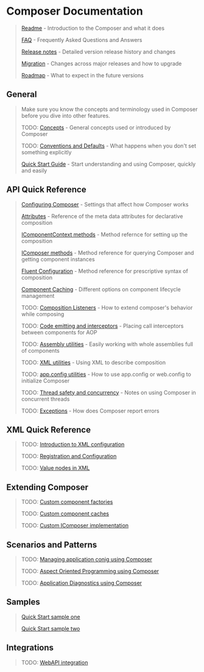 
# Composer Documentation
> [Readme](../README.md) - Introduction to the Composer and what it does
>
> [FAQ](FAQ.md) - Frequently Asked Questions and Answers
>
> [Release notes](release-notes.md) - Detailed version release history and changes
>
> [Migration](migration.md) - Changes across major releases and how to upgrade
>
> [Roadmap](roadmap.md) - What to expect in the future versions



## General

> Make sure you know the concepts and terminology used in Composer before you dive into other features.
>
> TODO: [Concepts](concepts.md) - General concepts used or introduced by Composer
>
> TODO: [Conventions and Defaults](conventions.md) - What happens when you don't set something explicitly
>
> [Quick Start Guide](quickstart.md) - Start understanding and using Composer, quickly and easily



## API Quick Reference

> [Configuring Composer](api-ref/configuration.md) - Settings that affect how Composer works
>
> [Attributes](api-ref/attributes.md) - Reference of the meta data attributes for declarative composition
>
> [IComponentContext methods](api-ref/icomponentcontext.md) - Method refernce for setting up the composition
>
> [IComposer methods](api-ref/icomposer.md) - Method reference for querying Composer and getting component instances
>
> [Fluent Configuration](api-ref/fluent.md) - Method reference for prescriptive syntax of composition
>
> [Component Caching](api-ref/component-cache.md) - Different options on component lifecycle management
>
> TODO: [Composition Listeners](api-ref/composition-listener.md) - How to extend composer's behavior while composing
>
> TODO: [Code emitting and interceptors](api-ref/emitting.md) - Placing call interceptors between components for AOP
>
> TODO: [Assembly utilities](api-ref/utils-assembly.md) - Easily working with whole assemblies full of components
>
> TODO: [XML utilities](api-ref/utils-xml.md) - Using XML to describe composition
>
> TODO: [app.config utilities](api-ref/utils-appconfig.md) - How to use app.config or web.config to initialize Composer
>
> TODO: [Thread safety and concurrency](api-ref/concurrency.md) - Notes on using Composer in concurrent threads
>
> TODO: [Exceptions](api-ref/exceptions.md) - How does Composer report errors



## XML Quick Reference

> TODO: [Introduction to XML configuration](xml-ref/intro.md)
>
> TODO: [Registration and Configuration](xml-ref/registration.md)
>
> TODO: [Value nodes in XML](xml-ref/value-nodes.md)



## Extending Composer

> TODO: [Custom component factories](extention/factories.md)
>
> TODO: [Custom component caches](extension/cache.md)
>
> TODO: [Custom IComposer implementation](extension/custom-impl.md)



## Scenarios and Patterns

> TODO: [Managing application conig using Composer](patterns/configuration.md)
> 
> TODO: [Aspect Oriented Programming using Composer](patterns/aop.md)
>
> TODO: [Application Diagnostics using Composer](patterns/diagnostics.md)



## Samples
> [Quick Start sample one](samples/quickstart1.md)
>
> [Quick Start sample two](samples/quickstart2.md)



## Integrations

> TODO: [WebAPI integration](integrations/webapi.md)
>
